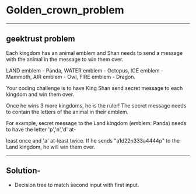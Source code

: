 # Golden_crown_problem
-----------------------------------------------------------------------------------------------
geektrust problem
-----------------------------------------------------------------------------------------------
Each kingdom has an animal emblem and Shan needs to send a message with the animal in the message to win them over.

LAND emblem - Panda, WATER emblem - Octopus, ICE emblem - Mammoth, AIR emblem - Owl, FIRE emblem - Dragon.

Your coding challenge is to have King Shan send secret message to each kingdom and win them over.

Once he wins 3 more kingdoms, he is the ruler! The secret message needs to contain the letters of the animal in their emblem. 

For example, secret message to the Land kingdom (emblem: Panda) needs to have the letter 'p','n','d' at-

least once and 'a' at-least twice. If he sends "a1d22n333a4444p" to the Land kingdom, he will win them over.

-----------------------------------------------------------------------------------------------
Solution-
-----------------------------------------------------------------------------------------------
* Decision tree to match second input with first input.
 